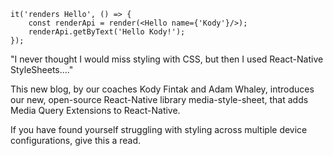 ```tsx
it('renders Hello', () => {
    const renderApi = render(<Hello name={'Kody'}/>);
    renderApi.getByText('Hello Kody!');
});
```

"I never thought I would miss styling with CSS, but then I used React-Native StyleSheets...."

This new blog, by our coaches Kody Fintak and Adam Whaley, introduces our new, open-source React-Native library
media-style-sheet, that adds Media Query Extensions to React-Native.

If you have found yourself struggling with styling across multiple device configurations, give this a read.
